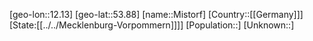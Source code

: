 ﻿---
location: [53.88,12.13]
type: City
tags:
- geo/City


SpocWebEntityId: 32507
isDeleted: false
confidential: public

---
[geo-lon::12.13]
[geo-lat::53.88]
[name::Mistorf]
[Country::[[Germany]]]
[State:[[../../Mecklenburg-Vorpommern]]]]
[Population::]
[Unknown::]

